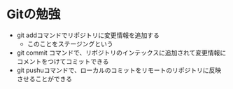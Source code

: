 # Gitの勉強
- git addコマンドでリポジトリに変更情報を追加する
    -   このことをステージングという
- git commit コマンドで、リポジトリのインテックスに追加されて変更情報にコメントをつけてコミットできる
- git pushuコマンドで、ローカルのコミットをリモートのリポジトリに反映させることができる